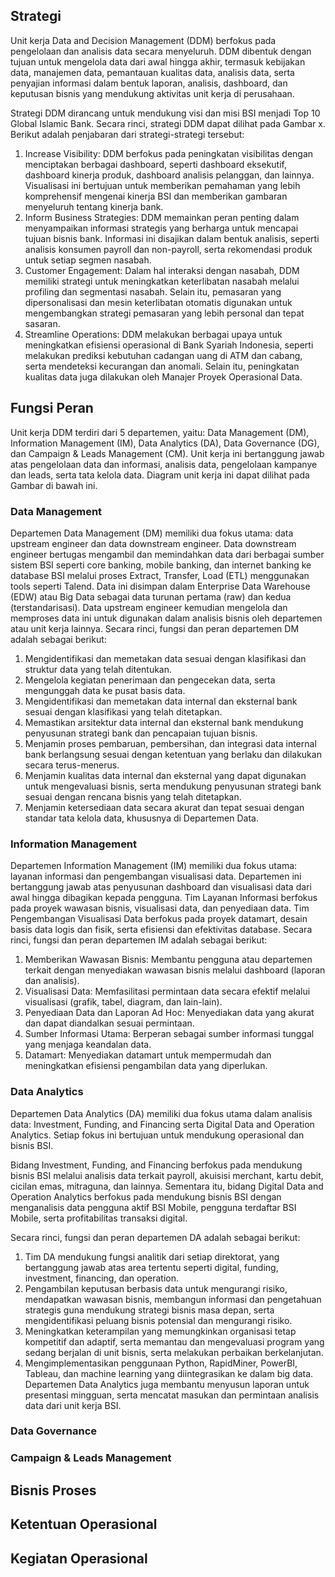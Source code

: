 ## Strategi

Unit kerja Data and Decision Management (DDM) berfokus pada pengelolaan dan analisis data secara menyeluruh. DDM dibentuk dengan tujuan untuk mengelola data dari awal hingga akhir, termasuk kebijakan data, manajemen data, pemantauan kualitas data, analisis data, serta penyajian informasi dalam bentuk laporan, analisis, dashboard, dan keputusan bisnis yang mendukung aktivitas unit kerja di perusahaan.

Strategi DDM dirancang untuk mendukung visi dan misi BSI menjadi Top 10 Global Islamic Bank. Secara rinci, strategi DDM dapat dilihat pada Gambar x. Berikut adalah penjabaran dari strategi-strategi tersebut:

1. Increase Visibility: DDM berfokus pada peningkatan visibilitas dengan menciptakan berbagai dashboard, seperti dashboard eksekutif, dashboard kinerja produk, dashboard analisis pelanggan, dan lainnya. Visualisasi ini bertujuan untuk memberikan pemahaman yang lebih komprehensif mengenai kinerja BSI dan memberikan gambaran menyeluruh tentang kinerja bank.
2. Inform Business Strategies: DDM memainkan peran penting dalam menyampaikan informasi strategis yang berharga untuk mencapai tujuan bisnis bank. Informasi ini disajikan dalam bentuk analisis, seperti analisis konsumen payroll dan non-payroll, serta rekomendasi produk untuk setiap segmen nasabah.
3. Customer Engagement: Dalam hal interaksi dengan nasabah, DDM memiliki strategi untuk meningkatkan keterlibatan nasabah melalui profiling dan segmentasi nasabah. Selain itu, pemasaran yang dipersonalisasi dan mesin keterlibatan otomatis digunakan untuk mengembangkan strategi pemasaran yang lebih personal dan tepat sasaran.
4. Streamline Operations: DDM melakukan berbagai upaya untuk meningkatkan efisiensi operasional di Bank Syariah Indonesia, seperti melakukan prediksi kebutuhan cadangan uang di ATM dan cabang, serta mendeteksi kecurangan dan anomali. Selain itu, peningkatan kualitas data juga dilakukan oleh Manajer Proyek Operasional Data.

## Fungsi Peran

Unit kerja DDM terdiri dari 5 departemen, yaitu: Data Management (DM), Information Management (IM), Data Analytics (DA), Data Governance (DG), dan Campaign & Leads Management (CM). Unit kerja ini bertanggung jawab atas pengelolaan data dan informasi, analisis data, pengelolaan kampanye dan leads, serta tata kelola data. Diagram unit kerja ini dapat dilihat pada Gambar di bawah ini.

### Data Management

Departemen Data Management (DM) memiliki dua fokus utama: data upstream engineer dan data downstream engineer. Data downstream engineer bertugas mengambil dan memindahkan data dari berbagai sumber sistem BSI seperti core banking, mobile banking, dan internet banking ke database BSI melalui proses Extract, Transfer, Load (ETL) menggunakan tools seperti Talend. Data ini disimpan dalam Enterprise Data Warehouse (EDW) atau Big Data sebagai data turunan pertama (raw) dan kedua (terstandarisasi). Data upstream engineer kemudian mengelola dan memproses data ini untuk digunakan dalam analisis bisnis oleh departemen atau unit kerja lainnya. Secara rinci, fungsi dan peran departemen DM adalah sebagai berikut:

1. Mengidentifikasi dan memetakan data sesuai dengan klasifikasi dan struktur data yang telah ditentukan.
2. Mengelola kegiatan penerimaan dan pengecekan data, serta mengunggah data ke pusat basis data.
3. Mengidentifikasi dan memetakan data internal dan eksternal bank sesuai dengan klasifikasi yang telah ditetapkan.
4. Memastikan arsitektur data internal dan eksternal bank mendukung penyusunan strategi bank dan pencapaian tujuan bisnis.
5. Menjamin proses pembaruan, pembersihan, dan integrasi data internal bank berlangsung sesuai dengan ketentuan yang berlaku dan dilakukan secara terus-menerus.
6. Menjamin kualitas data internal dan eksternal yang dapat digunakan untuk mengevaluasi bisnis, serta mendukung penyusunan strategi bank sesuai dengan rencana bisnis yang telah ditetapkan.
7. Menjamin ketersediaan data secara akurat dan tepat sesuai dengan standar tata kelola data, khususnya di Departemen Data.

### Information Management

Departemen Information Management (IM) memiliki dua fokus utama: layanan informasi dan pengembangan visualisasi data. Departemen ini bertanggung jawab atas penyusunan dashboard dan visualisasi data dari awal hingga dibagikan kepada pengguna. Tim Layanan Informasi berfokus pada proyek wawasan bisnis, visualisasi data, dan penyediaan data. Tim Pengembangan Visualisasi Data berfokus pada proyek datamart, desain basis data logis dan fisik, serta efisiensi dan efektivitas database. Secara rinci, fungsi dan peran departemen IM adalah sebagai berikut:

1. Memberikan Wawasan Bisnis: Membantu pengguna atau departemen terkait dengan menyediakan wawasan bisnis melalui dashboard (laporan dan analisis).
2. Visualisasi Data: Memfasilitasi permintaan data secara efektif melalui visualisasi (grafik, tabel, diagram, dan lain-lain).
3. Penyediaan Data dan Laporan Ad Hoc: Menyediakan data yang akurat dan dapat diandalkan sesuai permintaan.
4. Sumber Informasi Utama: Berperan sebagai sumber informasi tunggal yang menjaga keandalan data.
5. Datamart: Menyediakan datamart untuk mempermudah dan meningkatkan efisiensi pengambilan data yang diperlukan.

### Data Analytics

Departemen Data Analytics (DA) memiliki dua fokus utama dalam analisis data: Investment, Funding, and Financing serta Digital Data and Operation Analytics. Setiap fokus ini bertujuan untuk mendukung operasional dan bisnis BSI. 

Bidang Investment, Funding, and Financing berfokus pada mendukung bisnis BSI melalui analisis data terkait payroll, akuisisi merchant, kartu debit, cicilan emas, mitraguna, dan lainnya. Sementara itu, bidang Digital Data and Operation Analytics berfokus pada mendukung bisnis BSI dengan menganalisis data pengguna aktif BSI Mobile, pengguna terdaftar BSI Mobile, serta profitabilitas transaksi digital.

Secara rinci, fungsi dan peran departemen DA adalah sebagai berikut:

1. Tim DA mendukung fungsi analitik dari setiap direktorat, yang bertanggung jawab atas area tertentu seperti digital, funding, investment, financing, dan operation.
2. Pengambilan keputusan berbasis data untuk mengurangi risiko, mendapatkan wawasan bisnis, membangun informasi dan pengetahuan strategis guna mendukung strategi bisnis masa depan, serta mengidentifikasi peluang bisnis potensial dan mengurangi risiko.
3. Meningkatkan keterampilan yang memungkinkan organisasi tetap kompetitif dan adaptif, serta memantau dan mengevaluasi program yang sedang berjalan di unit bisnis, serta melakukan perbaikan berkelanjutan.
4. Mengimplementasikan penggunaan Python, RapidMiner, PowerBI, Tableau, dan machine learning yang diintegrasikan ke dalam big data. Departemen Data Analytics juga membantu menyusun laporan untuk presentasi mingguan, serta mencatat masukan dan permintaan analisis data dari unit kerja BSI.

### Data Governance

### Campaign & Leads Management

## Bisnis Proses

## Ketentuan Operasional

## Kegiatan Operasional